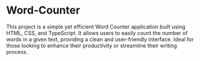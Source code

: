 # Word-Counter
This project is a simple yet efficient Word Counter application built using HTML, CSS, and TypeScript. It allows users to easily count the number of words in a given text, providing a clean and user-friendly interface. Ideal for those looking to enhance their productivity or streamline their writing process.
